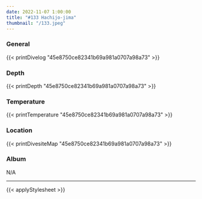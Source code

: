```yaml
---
date: 2022-11-07 1:00:00
title: "#133 Hachijo-jima"
thumbnail: "/133.jpeg"
---
```


### General

{{< printDivelog "45e8750ce82341b69a981a0707a98a73" >}}

### Depth

{{< printDepth "45e8750ce82341b69a981a0707a98a73" >}}

### Temperature

{{< printTemperature "45e8750ce82341b69a981a0707a98a73" >}}

### Location

{{< printDivesiteMap "45e8750ce82341b69a981a0707a98a73" >}}

### Album

N/A

---

{{< applyStylesheet >}}
